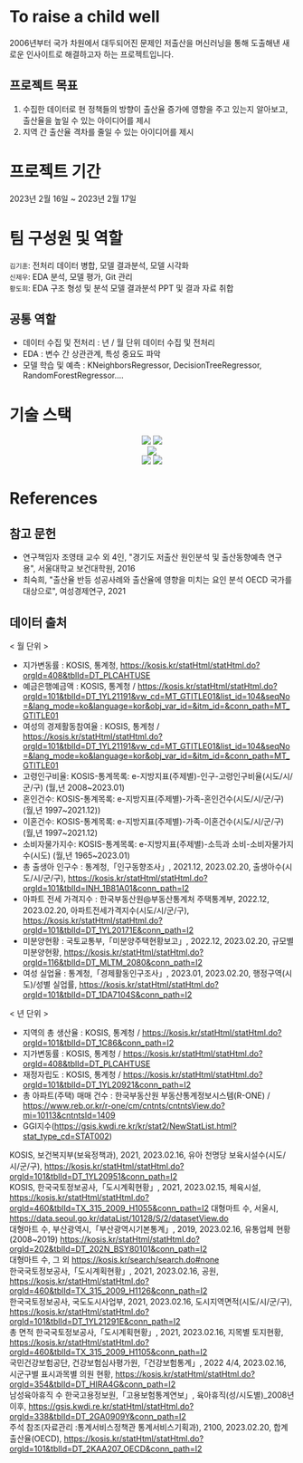 # To raise a child well
2006년부터 국가 차원에서 대두되어진 문제인 저출산을 머신러닝을 통해 도출해낸 새로운 인사이트로 해결하고자 하는 프로젝트입니다.  

## 프로젝트 목표
1. 수집한 데이터로 현 정책들의 방향이 출산율 증가에 영향을 주고 있는지 알아보고, 출산율을 높일 수 있는 아이디어를 제시
2. 지역 간 출산율 격차를 줄일 수 있는 아이디어를 제시

# 프로젝트 기간
2023년 2월 16일 ~ 2023년 2월 17일

# 팀 구성원 및 역할
`김기훈`: 전처리 데이터 병합, 모델 결과분석, 모델 시각화  
`신제우`: EDA 분석, 모델 평가, Git 관리  
`황도희`: EDA 구조 형성 및 분석
모델 결과분석
PPT 및 결과 자료 취합
## 공통 역할
- 데이터 수집 및 전처리 : 년 / 월 단위 데이터 수집 및 전처리  
- EDA : 변수 간 상관관계, 특성 중요도 파악  
- 모델 학습 및 예측 : KNeighborsRegressor, DecisionTreeRegressor, RandomForestRegressor....

# 기술 스택
<div align=center>
    <img src="https://img.shields.io/badge/Pandas-150458?style=for-the-badge&logo=Pandas&logoColor=white">  
    <img src="https://img.shields.io/badge/Matplotlib-006c66?style=for-the-badge&logo=Matplotlib&logoColor=white">
    <br>
    <img src="https://img.shields.io/badge/sklearn-F7931E?style=for-the-badge&logo=scikitlearn&logoColor=white">
    <br>
    <img src="https://img.shields.io/badge/Git-F05032?style=for-the-badge&logo=Git&logoColor=white">
    <img src="https://img.shields.io/badge/Github-181717?style=for-the-badge&logo=GitHub&logoColor=white">
</div>

# References

## 참고 문헌

- 연구책임자 조영태 교수 외 4인, "경기도 저출산 원인분석 및 출산동향예측 연구용", 서울대학교 보건대학원, 2016  
- 최숙희, "출산율 반등 성공사례와 출산율에 영향을 미치는 요인 분석 OECD 국가를 대상으로", 여성경제연구, 2021 

## 데이터 출처 

< 월 단위 >
- 지가변동률 : KOSIS, 통계청, https://kosis.kr/statHtml/statHtml.do?orgId=408&tblId=DT_PLCAHTUSE
- 예금은행예금액 : KOSIS, 통계청 / https://kosis.kr/statHtml/statHtml.do?orgId=101&tblId=DT_1YL21191&vw_cd=MT_GTITLE01&list_id=104&seqNo=&lang_mode=ko&language=kor&obj_var_id=&itm_id=&conn_path=MT_GTITLE01
- 여성의 경제활동참여율 : KOSIS, 통계청 / https://kosis.kr/statHtml/statHtml.do?orgId=101&tblId=DT_1YL21191&vw_cd=MT_GTITLE01&list_id=104&seqNo=&lang_mode=ko&language=kor&obj_var_id=&itm_id=&conn_path=MT_GTITLE01
- 고령인구비율: KOSIS-통계목록: e-지방지표(주제별)-인구-고령인구비율(시도/시/군/구) (월,년 2008~2023.01)
- 혼인건수: KOSIS-통계목록: e-지방지표(주제별)-가족-혼인건수(시도/시/군/구) (월,년 1997~2021.12))
- 이혼건수: KOSIS-통계목록: e-지방지표(주제별)-가족-이혼건수(시도/시/군/구) (월,년 1997~2021.12)
- 소비자물가지수: KOSIS-통계목록: e-지방지표(주제별)-소득과 소비-소비자물가지수(시도) (월,년 1965~2023.01)
- 총 출생아 인구수 : 통계청,「인구동향조사」, 2021.12, 2023.02.20, 출생아수(시도/시/군/구), https://kosis.kr/statHtml/statHtml.do?orgId=101&tblId=INH_1B81A01&conn_path=I2
- 아파트 전세 가격지수 : 한국부동산원@부동산통계처 주택통계부, 2022.12, 2023.02.20, 아파트전세가격지수(시도/시/군/구), https://kosis.kr/statHtml/statHtml.do?orgId=101&tblId=DT_1YL20171E&conn_path=I2
- 미분양현황 : 국토교통부,「미분양주택현황보고」, 2022.12, 2023.02.20, 규모별 미분양현황, https://kosis.kr/statHtml/statHtml.do?orgId=116&tblId=DT_MLTM_2080&conn_path=I2
- 여성 실업율 : 통계청,「경제활동인구조사」, 2023.01, 2023.02.20, 행정구역(시도)/성별 실업률, https://kosis.kr/statHtml/statHtml.do?orgId=101&tblId=DT_1DA7104S&conn_path=I2

< 년 단위 >
- 지역의 총 생산율 : KOSIS, 통계청 / https://kosis.kr/statHtml/statHtml.do?orgId=101&tblId=DT_1C86&conn_path=I2
- 지가변동률 : KOSIS, 통계청 / https://kosis.kr/statHtml/statHtml.do?orgId=408&tblId=DT_PLCAHTUSE
- 재정자립도 : KOSIS, 통계청 / https://kosis.kr/statHtml/statHtml.do?orgId=101&tblId=DT_1YL20921&conn_path=I2
- 총 아파트(주택) 매매 건수 : 한국부동산원 부동산통계정보시스템(R-ONE) / https://www.reb.or.kr/r-one/cm/cntnts/cntntsView.do?mi=10113&cntntsId=1409
- GGI지수(https://gsis.kwdi.re.kr/kr/stat2/NewStatList.html?stat_type_cd=STAT002)

KOSIS, 보건복지부(보육정책과), 2021, 2023.02.16, 유아 천명당 보육시설수(시도/시/군/구), https://kosis.kr/statHtml/statHtml.do?orgId=101&tblId=DT_1YL20951&conn_path=I2  
KOSIS, 한국국토정보공사,「도시계획현황」, 2021, 2023.02.15, 체육시설, https://kosis.kr/statHtml/statHtml.do?orgId=460&tblId=TX_315_2009_H1055&conn_path=I2
대형마트 수, 서울시, https://data.seoul.go.kr/dataList/10128/S/2/datasetView.do  
대형마트 수, 부산광역시,「부산광역시기본통계」, 2019, 2023.02.16, 유통업체 현황(2008~2019) https://kosis.kr/statHtml/statHtml.do?orgId=202&tblId=DT_202N_BSY80101&conn_path=I2  
대형마트 수, 그 외 https://kosis.kr/search/search.do#none    
한국국토정보공사,「도시계획현황」, 2021, 2023.02.16, 공원, https://kosis.kr/statHtml/statHtml.do?orgId=460&tblId=TX_315_2009_H1126&conn_path=I2  
한국국토정보공사, 국도도시사업부, 2021, 2023.02.16, 도시지역면적(시도/시/군/구), https://kosis.kr/statHtml/statHtml.do?orgId=101&tblId=DT_1YL21291E&conn_path=I2  
총 면적 한국국토정보공사,「도시계획현황」, 2021, 2023.02.16, 지목별 토지현황, https://kosis.kr/statHtml/statHtml.do?orgId=460&tblId=TX_315_2009_H1105&conn_path=I2  
국민건강보험공단, 건강보험심사평가원,「건강보험통계」, 2022 4/4, 2023.02.16, 시군구별 표시과목별 의원 현황, https://kosis.kr/statHtml/statHtml.do?orgId=354&tblId=DT_HIRA4G&conn_path=I2  
남성육아휴직 수 한국고용정보원,「고용보험통계연보」, 육아휴직(성/시도별)_2008년 이후, https://gsis.kwdi.re.kr/statHtml/statHtml.do?orgId=338&tblId=DT_2GA0909Y&conn_path=I2  
주석 참조(자료관리 :통계서비스정책관 통계서비스기획과), 2100, 2023.02.20, 합계출산율(OECD), https://kosis.kr/statHtml/statHtml.do?orgId=101&tblId=DT_2KAA207_OECD&conn_path=I2  

